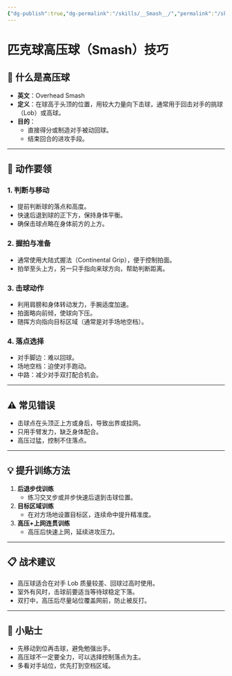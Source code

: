 ```yaml
---
{"dg-publish":true,"dg-permalink":"/skills/__Smash__/","permalink":"/skills/__Smash__/"}
---
```


# 匹克球高压球（Smash）技巧

## 🎯 什么是高压球
- **英文**：Overhead Smash  
- **定义**：在球高于头顶的位置，用较大力量向下击球，通常用于回击对手的挑球（Lob）或高球。
- **目的**：
  - 直接得分或制造对手被动回球。
  - 结束回合的进攻手段。

---

## 🏓 动作要领

### 1. 判断与移动
- 提前判断球的落点和高度。
- 快速后退到球的正下方，保持身体平衡。
- 确保击球点略在身体前方的上方。

### 2. 握拍与准备
- 通常使用大陆式握法（Continental Grip），便于控制拍面。
- 拍举至头上方，另一只手指向来球方向，帮助判断距离。

### 3. 击球动作
- 利用肩膀和身体转动发力，手腕适度加速。
- 拍面略向前倾，使球向下压。
- 随挥方向指向目标区域（通常是对手场地空档）。

### 4. 落点选择
- 对手脚边：难以回球。
- 场地空档：迫使对手跑动。
- 中路：减少对手双打配合机会。

---

## ⚠ 常见错误
- 击球点在头顶正上方或身后，导致出界或挂网。
- 只用手臂发力，缺乏身体配合。
- 高压过猛，控制不住落点。

---

## 💡 提升训练方法
1. **后退步伐训练**
   - 练习交叉步或并步快速后退到击球位置。
2. **目标区域训练**
   - 在对方场地设置目标区，连续命中提升精准度。
3. **高压+上网连贯训练**
   - 高压后快速上网，延续进攻压力。

---

## 📋 战术建议
- 高压球适合在对手 Lob 质量较差、回球过高时使用。
- 室外有风时，击球前要适当等待球稳定下落。
- 双打中，高压后尽量站位覆盖网前，防止被反打。

---

## 📌 小贴士
- 先移动到位再击球，避免勉强出手。
- 高压球不一定要全力，可以选择控制落点为主。
- 多看对手站位，优先打到空档区域。
